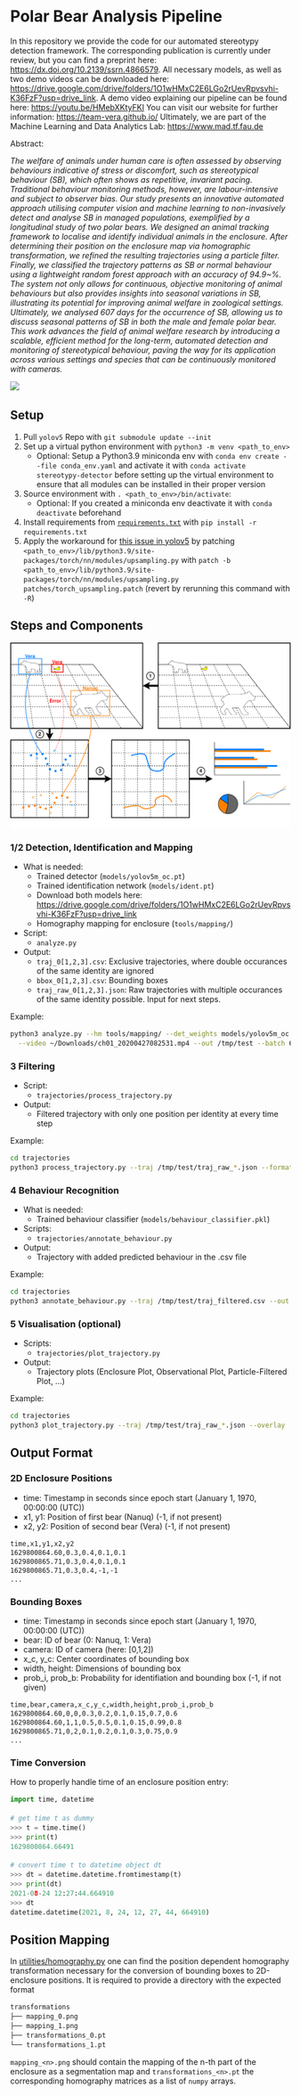# Polar Bear Analysis Pipeline

In this repository we provide the code for our automated stereotypy detection framework.
The corresponding publication is currently under review, but you can find a preprint here: https://dx.doi.org/10.2139/ssrn.4866579.
All necessary models, as well as two demo videos can be downloaded here: https://drive.google.com/drive/folders/1O1wHMxC2E6LGo2rUevRpvsvhi-K36FzF?usp=drive_link.
A demo video explaining our pipeline can be found here: https://youtu.be/HMebXKtyFKI
You can visit our website for further information: https://team-vera.github.io/
Ultimately, we are part of the Machine Learning and Data Analytics Lab: https://www.mad.tf.fau.de

Abstract:

_The welfare of animals under human care is often assessed by observing behaviours indicative of stress or discomfort, such as stereotypical behaviour (SB), which often shows as repetitive, invariant pacing.
Traditional behaviour monitoring methods, however, are labour-intensive and subject to observer bias.
Our study presents an innovative automated approach utilising computer vision and machine learning to non-invasively detect and analyse SB in managed populations, exemplified by a longitudinal study of two polar bears.
We designed an animal tracking framework to localise and identify individual animals in the enclosure.
After determining their position on the enclosure map via homographic transformation, we refined the resulting trajectories using a particle filter.
Finally, we classified the trajectory patterns as SB or normal behaviour using a lightweight random forest approach with an accuracy of 94.9~\%.
The system not only allows for continuous, objective monitoring of animal behaviours but also provides insights into seasonal variations in SB, illustrating its potential for improving animal welfare in zoological settings.
Ultimately, we analysed 607 days for the occurrence of SB, allowing us to discuss seasonal patterns of SB in both the male and female polar bear.
This work advances the field of animal welfare research by introducing a scalable, efficient method for the long-term, automated detection and monitoring of stereotypical behaviour, paving the way for its application across various settings and species that can be continuously monitored with cameras._

![](/Users/eq64opiv/Documents/01_repos/stereotypy-detector/images/Demo_Stereo.gif)

## Setup

1. Pull `yolov5` Repo with `git submodule update --init`
2. Set up a virtual python environment with `python3 -m venv <path_to_env>`
   - Optional: Setup a Python3.9 miniconda env with `conda env create --file conda_env.yaml` and activate it with `conda activate stereotypy-detector` before setting up the virtual environment to ensure that all modules can be installed in their proper version
3. Source environment with `. <path_to_env>/bin/activate`:
   - Optional: If you created a miniconda env deactivate it with `conda deactivate` beforehand
4. Install requirements from [`requirements.txt`](requirements.txt) with `pip install -r requirements.txt`
5. Apply the workaround for [this issue in yolov5](https://github.com/ultralytics/yolov5/issues/6948) by patching `<path_to_env>/lib/python3.9/site-packages/torch/nn/modules/upsampling.py` with `patch -b <path_to_env>/lib/python3.9/site-packages/torch/nn/modules/upsampling.py patches/torch_upsampling.patch` (revert by rerunning this command with `-R`)

## Steps and Components

![pipeline.svg](images/pipeline.svg)

### 1/2 Detection, Identification and Mapping

- What is needed:
  - Trained detector (`models/yolov5m_oc.pt`)
  - Trained identification network (`models/ident.pt`)
  - Download both models here: https://drive.google.com/drive/folders/1O1wHMxC2E6LGo2rUevRpvsvhi-K36FzF?usp=drive_link
  - Homography mapping for enclosure (`tools/mapping/`)
- Script:
  - `analyze.py`
- Output:
  - `traj_0[1,2,3].csv`: Exclusive trajectories, where double occurances of the same identity are ignored
  - `bbox_0[1,2,3].csv`: Bounding boxes
  - `traj_raw_0[1,2,3].json`: Raw trajectories with multiple occurances of the same identity possible. Input for next steps.

Example:

```bash
python3 analyze.py --hm tools/mapping/ --det_weights models/yolov5m_oc.pt --ident_weights models/ident.pt \
  --video ~/Downloads/ch01_20200427082531.mp4 --out /tmp/test --batch 64 --qsize 8 --ident_batch 128 --max_det_t 8 --max_vid_t 4
```

### 3 Filtering

- Script:
  - `trajectories/process_trajectory.py`
- Output:
  - Filtered trajectory with only one position per identity at every time step

Example:

```bash
cd trajectories
python3 process_trajectory.py --traj /tmp/test/traj_raw_*.json --format raw --ex_out /tmp/test/traj_filtered.csv --overlay ../images/PB_Maps_Overlay.png
```

### 4 Behaviour Recognition

- What is needed:
  - Trained behaviour classifier (`models/behaviour_classifier.pkl`)
- Scripts:
  - `trajectories/annotate_behaviour.py`
- Output:
  - Trajectory with added predicted behaviour in the .csv file

Example:

```bash
cd trajectories
python3 annotate_behaviour.py --traj /tmp/test/traj_filtered.csv --out /tmp/test/ --clf ../models/behaviour_classifier.pkl --stereo-only
```


### 5 Visualisation (optional)

- Scripts:
  - `trajectories/plot_trajectory.py`
- Output:
  - Trajectory plots (Enclosure Plot, Observational Plot, Particle-Filtered Plot, ...)

Example:

```bash
cd trajectories
python3 plot_trajectory.py --traj /tmp/test/traj_raw_*.json --overlay ../images/PB_Maps_Overlay.png --out /tmp/test/
```

## Output Format

### 2D Enclosure Positions

- time: Timestamp in seconds since epoch start (January 1, 1970, 00:00:00 (UTC))
- x1, y1: Position of first bear (Nanuq) (-1, if not present)
- x2, y2: Position of second bear (Vera) (-1, if not present)

```csv
time,x1,y1,x2,y2
1629800864.60,0.3,0.4,0.1,0.1
1629800865.71,0.3,0.4,0.1,0.1
1629800865.71,0.3,0.4,-1,-1
...
```

### Bounding Boxes

- time: Timestamp in seconds since epoch start (January 1, 1970, 00:00:00 (UTC))
- bear: ID of bear (0: Nanuq, 1: Vera)
- camera: ID of camera (here: [0,1,2])
- x_c, y_c: Center coordinates of bounding box
- width, height: Dimensions of bounding box
- prob_i, prob_b: Probability for identifiation and bounding box (-1, if not given)

```csv
time,bear,camera,x_c,y_c,width,height,prob_i,prob_b
1629800864.60,0,0,0.3,0.2,0.1,0.15,0.7,0.6
1629800864.60,1,1,0.5,0.5,0.1,0.15,0.99,0.8
1629800865.71,0,2,0.1,0.2,0.1,0.3,0.75,0.9
...
```

### Time Conversion

How to properly handle time of an enclosure position entry:

```python
import time, datetime

# get time t as dummy
>>> t = time.time()
>>> print(t)
1629800864.66491

# convert time t to datetime object dt
>>> dt = datetime.datetime.fromtimestamp(t)
>>> print(dt)
2021-08-24 12:27:44.664910
>>> dt
datetime.datetime(2021, 8, 24, 12, 27, 44, 664910)
```

## Position Mapping

In [utilities/homography.py](utilities/homography.py) one can find the position dependent homography transformation necessary for the conversion of bounding boxes to 2D-enclosure positions.
It is required to provide a directory with the expected format

```txt
transformations
├── mapping_0.png
├── mapping_1.png
├── transformations_0.pt
└── transformations_1.pt
```

`mapping_<n>.png` should contain the mapping of the n-th part of the enclosure as a segmentation map and `transformations_<n>.pt` the corresponding homography matrices as a list of `numpy` arrays.
